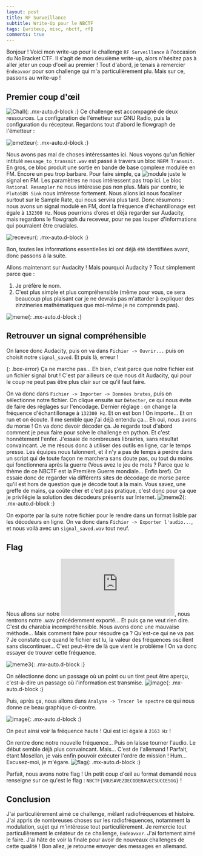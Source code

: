```yaml
---
layout: post
title: RF Surveillance
subtitle: Write-Up pour le NBCTF
tags: [writeup, misc, nbctf, rf]
comments: true
---
```

Bonjour ! Voici mon write-up pour le challenge `RF Surveillance` à l'occasion du NoBracket CTF. Il s'agit de mon deuxième write-up, alors n'hésitez pas à aller jeter un coup d'oeil au premier !
Tout d'abord, je tenais à remercier `Endeavxor` pour son challenge qui m'a particulièrement plu. Mais sur ce, passons au write-up ! 

## Premier coup d'œil
![Chall](https://cdn.discordapp.com/attachments/822188888297963560/1175095822724108419/Capture_decran_28.png?ex=6569fc44&is=65578744&hm=495b544beb01cdd37c9cb371abca46257800538154b9117ad3df6f1d922e37d1&){: .mx-auto.d-block :}
Ce challenge est accompagné de deux ressources. La configuration de l'émetteur sur GNU Radio, puis la configuration du récepteur.
Regardons tout d'abord le flowgraph de l'émetteur :

![emetteur](https://cdn.discordapp.com/attachments/822188888297963560/1175096364762419210/EMISSION_GNU_Radio.png?ex=6569fcc5&is=655787c5&hm=84cf46f5e25c3b6fab9ece1495dfd034c963865cde6b30cbb40824902a12b530&){: .mx-auto.d-block :}

Nous avons pas mal de choses intéressantes ici. Nous voyons qu'un fichier intitulé `message_to_transmit.wav` est passé à travers un bloc `NBFM Transmit`. En gros, ce bloc produit une sortie en bande de base complexe modulée en FM. Encore un peu trop barbare. Pour faire simple, ça ![module](https://fr.wikipedia.org/wiki/Modulation_du_signal) juste le signal en FM. Les paramètres ne nous intéressent pas trop ici.
Le bloc `Rational Resampler` ne nous intéresse pas non plus. Mais par contre, le `PlutoSDR Sink` nous intéresse fortement. Nous allons ici nous focaliser surtout sur le Sample Rate, qui nous servira plus tard.
Donc résumons : nous avons un signal modulé en FM, dont la fréquence d'échantillonage est égale à `132300 Hz`. Nous pourrions d’ores et déjà regarder sur Audacity, mais regardons le flowgraph du receveur, pour ne pas louper d'informations qui pourraient être cruciales.

![receveur](https://cdn.discordapp.com/attachments/822188888297963560/1175096365303468092/RECEPTION_GNU_Radio.png?ex=6569fcc5&is=655787c5&hm=5e3dabd33f11240002894450c68d9932d231978437f8f847087e76562bed5c26&){: .mx-auto.d-block :}

Bon, toutes les informations essentielles ici ont déjà été identifiées avant, donc passons à la suite.

Allons maintenant sur Audacity ! Mais pourquoi Audacity ? Tout simplement parce que :
1. Je préfère le nom.
2. C'est plus simple et plus compréhensible (même pour vous, ce sera beaucoup plus plaisant car je ne devrais pas m'attarder à expliquer des zinzineries mathématiques que moi-même je ne comprends pas).


![meme](https://cdn.discordapp.com/attachments/822188888297963560/1175101705495523328/86e0w3.gif?ex=656a01be&is=65578cbe&hm=861e8d44c9d92a70e7c2955d17672f32632ad909a1379d37b1b9553c1aaeda42&){: .mx-auto.d-block :}

## Retrouver un signal compréhensible
On lance donc Audacity, puis on va dans `Fichier -> Ouvrir...` puis on choisit notre `signal_saved`. Et puis là, erreur !

{: .box-error}
Ça ne marche pas... Eh bien, c'est parce que notre fichier est un fichier signal brut ! C'est par ailleurs ce que nous dit Audacity, qui pour le coup ne peut pas être plus clair sur ce qu'il faut faire.

On va donc dans `Fichier -> Importer -> Données brutes`, puis on sélectionne notre fichier. On clique ensuite sur `Détecter`, ce qui nous évite de faire des réglages sur l'encodage. Dernier réglage : on change la fréquence d'échantillonage à `132300 Hz`. Et on est bon !
On importe... Et on run et on écoute. Il me semble que j'ai déjà entendu ça... Eh oui, nous avons du morse ! On va donc devoir décoder ça.
Je regarde tout d'abord comment je peux faire pour solve le challenge en python. Et c'est honnêtement l'enfer. J'essaie de nombreuses librairies, sans résultat convaincant. Je me résous donc à utiliser des outils en ligne, car le temps presse. Les équipes nous talonnent, et il n'y a pas de temps à perdre dans un script qui de toute façon ne marchera sans doute pas, ou tout du moins qui fonctionnera après la guerre (Vous avez le jeu de mots ? Parce que le thème de ce NBCTF est la Première Guerre mondiale... Enfin bref).
On essaie donc de regarder via différents sites de décodage de morse parce qu'il est hors de question que je décode tout à la main. Vous savez, une greffe de mains, ça coûte cher et c'est pas pratique, c'est donc pour ça que je privilégie la solution des décodeurs présents sur Internet.
![meme2](https://cdn.discordapp.com/attachments/822188888297963560/1175113834877427732/86e8wf.jpg?ex=656a0d0a&is=6557980a&hm=4334dea6946625cbd8b221d7b4d20923af214fd8de14497f47c54461fb48b3d2&){: .mx-auto.d-block :}

On exporte par la suite notre fichier pour le rendre dans un format lisible par les décodeurs en ligne. On va donc dans `Fichier -> Exporter l'audio...`, et nous voilà avec un `signal_saved.wav` tout neuf.

## Flag
Nous allons sur notre ![site](https://morsecode.world/international/decoder/audio-decoder-adaptive.html), nous rentrons notre .wav précédemment exporté... Et puis ça ne veut rien dire. C'est du charabia incompréhensible. Nous avons donc une mauvaise méthode... Mais comment faire pour résoudre ça ? Qu'est-ce qui ne va pas ? 
Je constate que quand le fichier est lu, la valeur des fréquences oscillent sans discontinuer... C'est peut-être de là que vient le problème ! On va donc essayer de trouver cette fréquence.


![meme3](https://i.imgflip.com/86eadb.jpg){: .mx-auto.d-block :}

On sélectionne donc un passage où un point ou un tiret peut être aperçu, c'est-à-dire un passage où l'information est transmise.
![image](https://cdn.discordapp.com/attachments/822188888297963560/1175114607413694494/Capture_decran_30.png?ex=656a0dc2&is=655798c2&hm=8e5653aedd1e493a6a15c1a501d774e2178f4192a8687ac972098987da2711f6&){: .mx-auto.d-block :}

Puis, après ça, nous allons dans `Analyse -> Tracer le spectre` ce qui nous donne ce beau graphique ci-contre.

![image](https://cdn.discordapp.com/attachments/822188888297963560/1175114608177053778/Capture_decran_31.png?ex=656a0dc3&is=655798c3&hm=dceaa6aa3dbe813ed2ee2b197ce6a3c43a656415a7e91fb12bbeaf5bc079f86d&){: .mx-auto.d-block :}

On peut ainsi voir la fréquence haute ! Qui est ici égale à `2163 Hz` !

On rentre donc notre nouvelle fréquence... Puis on laisse tourner l'audio. Le début semble déjà plus convaincant. Mais... C'est de l'allemand ! Parfait, étant Mosellan, je vais enfin pouvoir exécuter l'ordre de mission ! Hum... Excusez-moi, je m'égare.
![flag](https://cdn.discordapp.com/attachments/822188888297963560/1175129394096906341/Capture_decran_33.png?ex=656a1b88&is=6557a688&hm=8069b0bdf5db0ed38f97953bfa20008208d757e4c53a369e57990ad5e9294e28&){: .mx-auto.d-block :}

Parfait, nous avons notre flag ! Un petit coup d'œil au format demandé nous renseigne sur ce qu'est le flag : `NBCTF{VOUSAVEZDECODERAVECSUCCESGG}` !

## Conclusion

J'ai particulièrement aimé ce challenge, mêlant radiofréquences et histoire. J'ai appris de nombreuses choses sur les radiofréquences, notamment la modulation, sujet qui m'intéresse tout particulièrement. Je remercie tout particulièrement le créateur de ce challenge, `Endeavxor`. J'ai fortement aimé le faire. J'ai hâte de voir la finale pour avoir de nouveaux challenges de cette qualité ! Bon allez, je retourne envoyer des messages en allemand.
